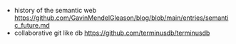 
- history of the semantic web https://github.com/GavinMendelGleason/blog/blob/main/entries/semantic_future.md
- collaborative git like db https://github.com/terminusdb/terminusdb